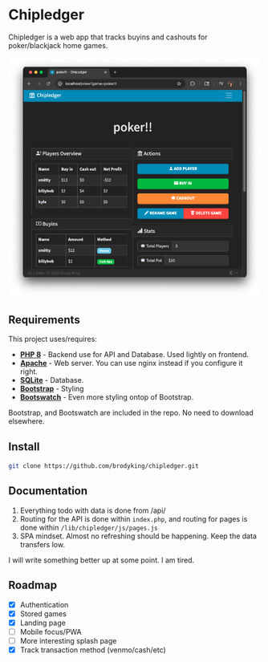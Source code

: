 <h1>Chipledger </h1>

Chipledger is a web app that tracks buyins and cashouts for poker/blackjack home games.

<img src="lib/chipledger/img/screenshot.png">

## Requirements
This project uses/requires:

- [**PHP 8**](https://www.php.net/) - Backend use for API and Database. Used lightly on frontend.
- [**Apache**](https://httpd.apache.org/) - Web server. You can use nginx instead if you configure it right.
- [**SQLite**](https://sqlite.org/) - Database.
- [**Bootstrap**](https://github.com/twbs/bootstrap) - Styling
- [**Bootswatch**](https://github.com/thomaspark/bootswatch/) - Even more styling ontop of Bootstrap.

Bootstrap, and Bootswatch are included in the repo. No need to download elsewhere.

## Install

```bash
git clone https://github.com/brodyking/chipledger.git
```

## Documentation
1. Everything todo with data is done from /api/
2. Routing for the API is done within `index.php`, and routing for pages is done within `/lib/chipledger/js/pages.js`
3. SPA mindset. Almost no refreshing should be happening. Keep the data transfers low.

I will write something better up at some point. I am tired.

## Roadmap

- [x] Authentication
- [x] Stored games
- [x] Landing page
- [ ] Mobile focus/PWA
- [ ] More interesting splash page
- [x] Track transaction method (venmo/cash/etc)
